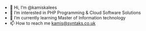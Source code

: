 - 👋 Hi, I’m @kamiskalees
- 👀 I’m interested in PHP Programming & Cloud Software Solutions
- 🌱 I’m currently learning Master of Information technology
- 📫 How to reach me kamis@syntaks.co.uk

<!---
kamiskalees/kamiskalees is a ✨ special ✨ repository because its `README.md` (this file) appears on your GitHub profile.
You can click the Preview link to take a look at your changes.
--->
